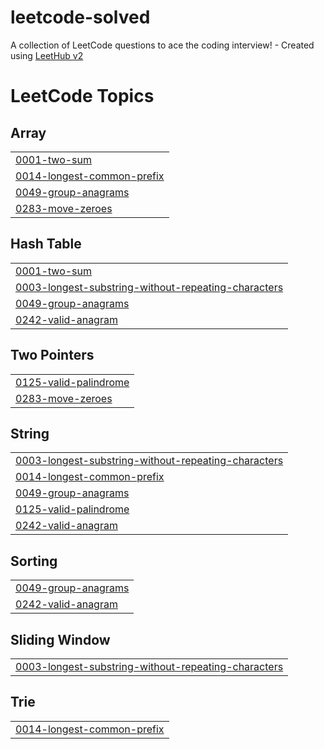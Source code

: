 # leetcode-solved
A collection of LeetCode questions to ace the coding interview! - Created using [LeetHub v2](https://github.com/arunbhardwaj/LeetHub-2.0)

<!---LeetCode Topics Start-->
# LeetCode Topics
## Array
|  |
| ------- |
| [0001-two-sum](https://github.com/Quineeryn/leetcode-solved/tree/master/0001-two-sum) |
| [0014-longest-common-prefix](https://github.com/Quineeryn/leetcode-solved/tree/master/0014-longest-common-prefix) |
| [0049-group-anagrams](https://github.com/Quineeryn/leetcode-solved/tree/master/0049-group-anagrams) |
| [0283-move-zeroes](https://github.com/Quineeryn/leetcode-solved/tree/master/0283-move-zeroes) |
## Hash Table
|  |
| ------- |
| [0001-two-sum](https://github.com/Quineeryn/leetcode-solved/tree/master/0001-two-sum) |
| [0003-longest-substring-without-repeating-characters](https://github.com/Quineeryn/leetcode-solved/tree/master/0003-longest-substring-without-repeating-characters) |
| [0049-group-anagrams](https://github.com/Quineeryn/leetcode-solved/tree/master/0049-group-anagrams) |
| [0242-valid-anagram](https://github.com/Quineeryn/leetcode-solved/tree/master/0242-valid-anagram) |
## Two Pointers
|  |
| ------- |
| [0125-valid-palindrome](https://github.com/Quineeryn/leetcode-solved/tree/master/0125-valid-palindrome) |
| [0283-move-zeroes](https://github.com/Quineeryn/leetcode-solved/tree/master/0283-move-zeroes) |
## String
|  |
| ------- |
| [0003-longest-substring-without-repeating-characters](https://github.com/Quineeryn/leetcode-solved/tree/master/0003-longest-substring-without-repeating-characters) |
| [0014-longest-common-prefix](https://github.com/Quineeryn/leetcode-solved/tree/master/0014-longest-common-prefix) |
| [0049-group-anagrams](https://github.com/Quineeryn/leetcode-solved/tree/master/0049-group-anagrams) |
| [0125-valid-palindrome](https://github.com/Quineeryn/leetcode-solved/tree/master/0125-valid-palindrome) |
| [0242-valid-anagram](https://github.com/Quineeryn/leetcode-solved/tree/master/0242-valid-anagram) |
## Sorting
|  |
| ------- |
| [0049-group-anagrams](https://github.com/Quineeryn/leetcode-solved/tree/master/0049-group-anagrams) |
| [0242-valid-anagram](https://github.com/Quineeryn/leetcode-solved/tree/master/0242-valid-anagram) |
## Sliding Window
|  |
| ------- |
| [0003-longest-substring-without-repeating-characters](https://github.com/Quineeryn/leetcode-solved/tree/master/0003-longest-substring-without-repeating-characters) |
## Trie
|  |
| ------- |
| [0014-longest-common-prefix](https://github.com/Quineeryn/leetcode-solved/tree/master/0014-longest-common-prefix) |
<!---LeetCode Topics End-->